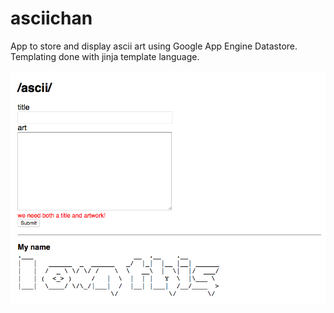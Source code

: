 # asciichan
App to store and display ascii art using Google App Engine Datastore. Templating done with jinja template language.

<p align="center">
  <img src="https://github.com/Ibracadabra05/asciichan/blob/master/asciichan.png/">
</p>
